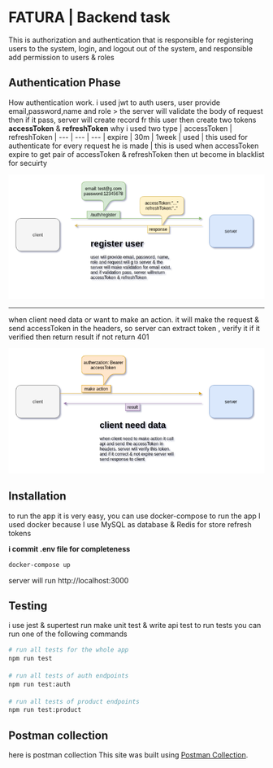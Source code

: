 # FATURA | Backend task

This is authorization and authentication that is responsible for registering users to the system, login, and logout out of the system, and responsible add permission to users & roles

## Authentication Phase

How authentication work. i used jwt to auth users, user provide email,password,name and role > the server will validate the body of request then if it pass, server will create record fr this user then create two tokens **accessToken** & **refreshToken** why i used two
type | accessToken | refreshToken |
--- | --- | --- |
expire | 30m | 1week |
used | this used for authenticate for every request he is made | this is used when accessToken expire to get pair of accessToken & refreshToken then ut become in blacklist for secuirty

![register process](images/register.png)

---

when client need data or want to make an action.
it will make the request & send accessToken in the headers, so server can extract token , verify it if it verified then return result if not return 401

![register process](images/clientneed.png)

## Installation

to run the app it is very easy, you can use docker-compose to run the app I used docker because I use MySQL as database & Redis for store refresh tokens

**i commit .env file for completeness**
```bash
docker-compose up
```

server will run http://localhost:3000

## Testing

i use jest & supertest run make unit test & write api test
to run tests you can run one of the following commands

```bash
# run all tests for the whole app
npm run test

# run all tests of auth endpoints
npm run test:auth

# run all tests of product endpoints
npm run test:product
```

##  Postman collection
here is postman collection This site was built using [Postman Collection](https://www.getpostman.com/collections/8481f3e15ddcce98a1d2).
